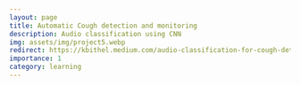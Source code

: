 ```yaml
---
layout: page
title: Automatic Cough detection and monitoring
description: Audio classification using CNN
img: assets/img/project5.webp
redirect: https://kbithel.medium.com/audio-classification-for-cough-detection-11c1a9854d2b
importance: 1
category: learning
---
```

